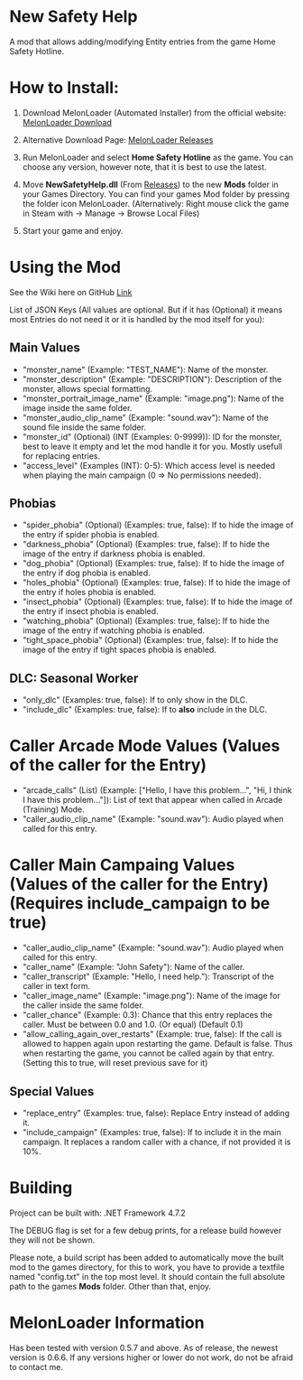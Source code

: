 ﻿# New Safety Help

A mod that allows adding/modifying Entity entries from the game Home Safety Hotline.

# How to Install:
1. Download MelonLoader (Automated Installer) from the official website: [MelonLoader Download](https://melonwiki.xyz/#/?id=requirements)

2. Alternative Download Page: ﻿[MelonLoader Releases](https://github.com/LavaGang/MelonLoader/releases/)

3. Run MelonLoader and select **Home Safety Hotline** as the game. You can choose any version, however note, that it is best to use the latest.

4. Move **NewSafetyHelp.dll** (From ﻿[Releases](https://github.com/Gasterbuzzer/NewSafetyHelp/releases)) to the new **Mods** folder in your Games Directory. You can find your games Mod folder by pressing the folder icon MelonLoader.
(Alternatively: Right mouse click the game in Steam with → Manage → Browse Local Files)

6. Start your game and enjoy.

# Using the Mod
See the Wiki here on GitHub [Link](https://github.com/404)

List of JSON Keys (All values are optional. But if it has (Optional) it means most Entries do not need it or it is handled by the mod itself for you):

## Main Values
 - "monster_name" (Example: "TEST_NAME"): Name of the monster.
 - "monster_description" (Example: "DESCRIPTION"): Description of the monster, allows special formatting.
 - "monster_portrait_image_name" (Example: "image.png"): Name of the image inside the same folder.
 - "monster_audio_clip_name" (Example: "sound.wav"): Name of the sound file inside the same folder.
 - "monster_id" (Optional) (INT (Examples: 0-9999)): ID for the monster, best to leave it empty and let the mod handle it for you. Mostly usefull for replacing entries.
 - "access_level" (Examples (INT): 0-5): Which access level is needed when playing the main campaign (0 => No permissions needed).

## Phobias
 - "spider_phobia" (Optional) (Examples: true, false): If to hide the image of the entry if spider phobia is enabled.
 - "darkness_phobia" (Optional) (Examples: true, false): If to hide the image of the entry if darkness phobia is enabled.
 - "dog_phobia" (Optional) (Examples: true, false): If to hide the image of the entry if dog phobia is enabled.
 - "holes_phobia" (Optional) (Examples: true, false): If to hide the image of the entry if holes phobia is enabled.
 - "insect_phobia" (Optional) (Examples: true, false): If to hide the image of the entry if insect phobia is enabled.
 - "watching_phobia" (Optional) (Examples: true, false): If to hide the image of the entry if watching phobia is enabled.
 - "tight_space_phobia" (Optional) (Examples: true, false): If to hide the image of the entry if tight spaces phobia is enabled.

## DLC: Seasonal Worker
 - "only_dlc" (Examples: true, false): If to only show in the DLC.
 - "include_dlc" (Examples: true, false): If to **also** include in the DLC.

# Caller Arcade Mode Values (Values of the caller for the Entry)
 - "arcade_calls" (List) (Example: ["Hello, I have this problem...", "Hi, I think I have this problem..."]): List of text that appear when called in Arcade (Training) Mode.
 - "caller_audio_clip_name" (Example: "sound.wav"): Audio played when called for this entry.

# Caller Main Campaing Values (Values of the caller for the Entry) (Requires include_campaign to be true)
 - "caller_audio_clip_name" (Example: "sound.wav"): Audio played when called for this entry.
 - "caller_name" (Example: "John Safety"): Name of the caller.
 - "caller_transcript" (Example: "Hello, I need help."): Transcript of the caller in text form.
 - "caller_image_name" (Example: "image.png"): Name of the image for the caller inside the same folder.
 - "caller_chance" (Example: 0.3): Chance that this entry replaces the caller. Must be between 0.0 and 1.0. (Or equal) (Default 0.1)
 - "allow_calling_again_over_restarts" (Example: true, false): If the call is allowed to happen again upon restarting the game. Default is false. Thus when restarting the game, you cannot be called again by that entry. (Setting this to true, will reset previous save for it)

## Special Values
 - "replace_entry" (Examples: true, false): Replace Entry instead of adding it.
 - "include_campaign" (Examples: true, false): If to include it in the main campaign. It replaces a random caller with a chance, if not provided it is 10%.

# Building
Project can be built with: .NET Framework 4.7.2

The DEBUG flag is set for a few debug prints, for a release build however they will not be shown.

Please note, a build script has been added to automatically move the built mod to the games directory, for this to work, you have to provide a textfile named "config.txt" in the top most level. 
It should contain the full absolute path to the games **Mods** folder.
Other than that, enjoy.

# MelonLoader Information
Has been tested with version 0.5.7 and above. As of release, the newest version is 0.6.6. If any versions higher or lower do not work, do not be afraid to contact me.
